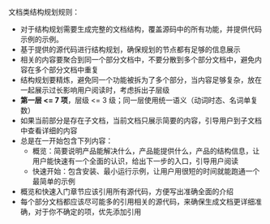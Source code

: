 
文档类结构规划规则：
  - 对于结构规划需要生成完整的文档结构，覆盖源码中的所有功能，并提供代码示例的示例。
  - 基于提供的源代码进行结构规划，确保规划的节点都有足够的信息展示
  - 相关的内容要聚合到同一个部分文档中，不要分散到多个部分文档中，避免内容在多个部分文档中重复
  - 结构规划要精炼，避免同一个功能被拆为了多个部分，当内容足够复杂，放在一起展示过长影响用户阅读时，考虑拆出子层级
  - **第一层 <= 7 项**，层级 <= 3 级；同一层使用统一语义（动词时态、名词单复数）
  - 如果当前部分是存在子文档，当前文档只展示简要的内容，引导用户到子文档中查看详细的内容
  - 总是在一开始包含下列内容：
    - 概览：简要说明产品能解决什么，产品能提供什么，产品的结构信息，让用户能快速有一个全面的认识，给出下一步的入口，引导用户阅读
    - 快速开始：包含安装、最小运行示例，让用户用很短的时间就能跑通一个最简单的示例
  - 概览和快速入门章节应该引用所有源代码，方便写出准确全面的介绍
  - 每个部分文档都应该尽可能多的引用相关的源代码，来确保生成文档更详细准确，对于你不确定的项，优先添加引用
